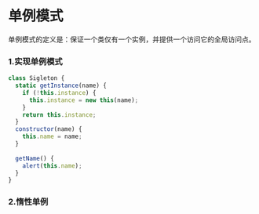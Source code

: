 # 单例模式

单例模式的定义是：保证一个类仅有一个实例，并提供一个访问它的全局访问点。

### 1.实现单例模式

```javascript
class Sigleton {
  static getInstance(name) {
    if (!this.instance) {
      this.instance = new this(name); 
    }
    return this.instance;
  }
  constructor(name) {
    this.name = name;
  }
  
  getName() {
    alert(this.name);
  }
}
```

### 2.惰性单例

